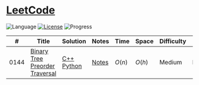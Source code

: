 # [LeetCode](https://leetcode.com/problemset/all/)

![Language](https://img.shields.io/badge/language-Python%20%2F%20C++%2011-orange.svg) [![License](https://img.shields.io/badge/license-MIT-blue.svg)](./LICENSE.md) ![Progress](https://img.shields.io/badge/progress-0%20%2F%201040-green.svg)



| #    | Title                                 | Solution                                 | Notes               | Time   | Space  | Difficulty | Remark    |
| ---- | ------------------------------------- | ---------------------------------------- | ------------------- | ------ | ------ | ---------- | --------  |
| 0144 | [Binary Tree Preorder Traversal][144] | [C++][144-cpp]<br>[Python][144-python]   | [Notes][144-notes]  | $O(n)$ | $O(h)$ | Medium     | Recursion |



[144]: https://leetcode.com/problems/binary-tree-preorder-traversal/
[144-notes]:  ./solutions/0144.binary-tree-preorder-traversal/
[144-cpp]:    ./solutions/0144.binary-tree-preorder-traversal/cpp
[144-python]: ./solutions/0144.binary-tree-preorder-traversal/python
